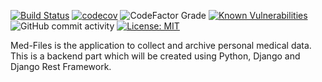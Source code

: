 
[![Build Status](https://travis-ci.org/TheProrok29/med-files-api.svg?branch=master)](https://travis-ci.org/TheProrok29/med-files-api) [![codecov](https://codecov.io/gh/TheProrok29/med-files-api/branch/master/graph/badge.svg)](https://codecov.io/gh/TheProrok29/med-files-api) ![CodeFactor Grade](https://img.shields.io/codefactor/grade/github/TheProrok29/med-files-api/master?color=yellow) [![Known Vulnerabilities](https://snyk.io/test/github/TheProrok29/med-files-api/badge.svg?targetFile=requirements.txt)](https://snyk.io/test/github/TheProrok29/med-files-api?targetFile=requirements.txt) ![GitHub commit activity](https://img.shields.io/github/commit-activity/m/TheProrok29/med-files-api?color=yellow) [![License: MIT](https://img.shields.io/badge/License-MIT-blue.svg)](https://opensource.org/licenses/MIT)


Med-Files is the application to collect and archive personal medical data. This is a backend part which will be created using Python, Django and Django Rest Framework.
